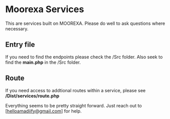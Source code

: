# Moorexa Services
This are services built on MOOREXA. Please do well to ask questions where necessary.

## Entry file
If you need to find the endpoints please check the /Src folder. Also seek to find the **main.php** in the /Src folder.

## Route
If you need access to addtional routes within a service, please see **/Dist/services/route.php**

Everything seems to be pretty straight forward. Just reach out to [helloamadiify@gmail.com] for help.
